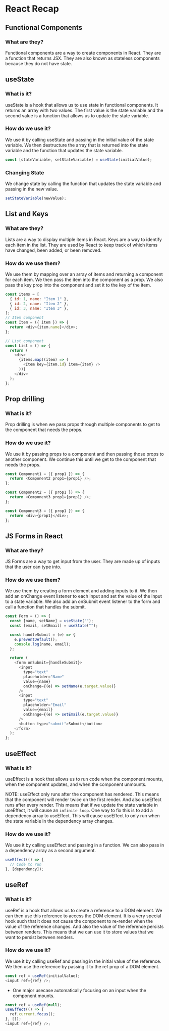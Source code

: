# React Recap

## Functional Components

### What are they?

Functional components are a way to create components in React. They are a function that returns JSX. They are also known as stateless components because they do not have state.

## useState

### What is it?

useState is a hook that allows us to use state in functional components. It returns an array with two values. The first value is the state variable and the second value is a function that allows us to update the state variable.

### How do we use it?

We use it by calling useState and passing in the initial value of the state variable. We then destructure the array that is returned into the state variable and the function that updates the state variable.

```javascript
const [stateVariable, setStateVariable] = useState(initialValue);
```

### Changing State

We change state by calling the function that updates the state variable and passing in the new value.

```javascript
setStateVariable(newValue);
```

## List and Keys

### What are they?

Lists are a way to display multiple items in React. Keys are a way to identify each item in the list. They are used by React to keep track of which items have changed, been added, or been removed.

### How do we use them?

We use them by mapping over an array of items and returning a component for each item. We then pass the item into the component as a prop. We also pass the key prop into the component and set it to the key of the item.

```javascript
const items = [
  { id: 1, name: "Item 1" },
  { id: 2, name: "Item 2" },
  { id: 3, name: "Item 3" },
];
// Item component
const Item = ({ item }) => {
  return <div>{item.name}</div>;
};

// List component
const List = () => {
  return (
    <div>
      {items.map((item) => (
        <Item key={item.id} item={item} />
      ))}
    </div>
  );
};
```

## Prop drilling

### What is it?

Prop drilling is when we pass props through multiple components to get to the component that needs the props.

### How do we use it?

We use it by passing props to a component and then passing those props to another component. We continue this until we get to the component that needs the props.

```javascript
const Component1 = ({ prop1 }) => {
  return <Component2 prop1={prop1} />;
};

const Component2 = ({ prop1 }) => {
  return <Component3 prop1={prop1} />;
};

const Component3 = ({ prop1 }) => {
  return <div>{prop1}</div>;
};
```

## JS Forms in React

### What are they?

JS Forms are a way to get input from the user. They are made up of inputs that the user can type into.

### How do we use them?

We use them by creating a form element and adding inputs to it. We then add an onChange event listener to each input and set the value of the input to a state variable. We also add an onSubmit event listener to the form and call a function that handles the submit.

```javascript
const Form = () => {
  const [name, setName] = useState("");
  const [email, setEmail] = useState("");

  const handleSubmit = (e) => {
    e.preventDefault();
    console.log(name, email);
  };

  return (
    <form onSubmit={handleSubmit}>
      <input
        type="text"
        placeholder="Name"
        value={name}
        onChange={(e) => setName(e.target.value)}
      />
      <input
        type="text"
        placeholder="Email"
        value={email}
        onChange={(e) => setEmail(e.target.value)}
      />
      <button type="submit">Submit</button>
    </form>
  );
};
```

## useEffect

### What is it?

useEffect is a hook that allows us to run code when the component mounts, when the component updates, and when the component unmounts.

NOTE: useEffect only runs after the component has rendered. This means that the component will render twice on the first render.
And also useEffect runs after every render. This means that if we update the state variable in useEffect, it will cause an `infinite loop`. One way to fix this is to add a dependency array to useEffect. This will cause useEffect to only run when the state variable in the dependency array changes.

### How do we use it?

We use it by calling useEffect and passing in a function. We can also pass in a dependency array as a second argument.

```javascript
useEffect(() => {
  // Code to run
}, [dependency]);
```

## useRef

### What is it?

useRef is a hook that allows us to create a reference to a DOM element. We can then use this reference to access the DOM element.
It is a very special hook such that it does not cause the component to re-render when the value of the reference changes. And also the value of the reference persists between renders. This means that we can use it to store values that we want to persist between renders.

### How do we use it?

We use it by calling useRef and passing in the initial value of the reference. We then use the reference by passing it to the ref prop of a DOM element.

```javascript
const ref = useRef(initialValue);
<input ref={ref} />;
```

- One major usecase automatically focusing on an input when the component mounts.

```javascript
const ref = useRef(null);
useEffect(() => {
  ref.current.focus();
}, []);
<input ref={ref} />;
```
